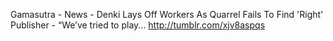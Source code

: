 Gamasutra - News - Denki Lays Off Workers As Quarrel Fails To Find 'Right' Publisher - “We’ve tried to play... http://tumblr.com/xjv8aspqs